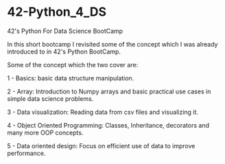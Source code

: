 # 42-Python_4_DS
42's Python For Data Science BootCamp

In this short bootcamp I revisited some of the concept which I was already introduced to in 42's Python BootCamp.

Some of the concept which the two cover are:

1 - Basics: basic data structure manipulation.

2 - Array: Introduction to Numpy arrays and basic practical use cases in simple data science problems.

3 - Data visualization: Reading data from csv files and visualizing it.

4 - Object Oriented Programming: Classes, Inheritance, decorators and many more OOP concepts.

5 - Data oriented design: Focus on efficient use of data to improve performance.

